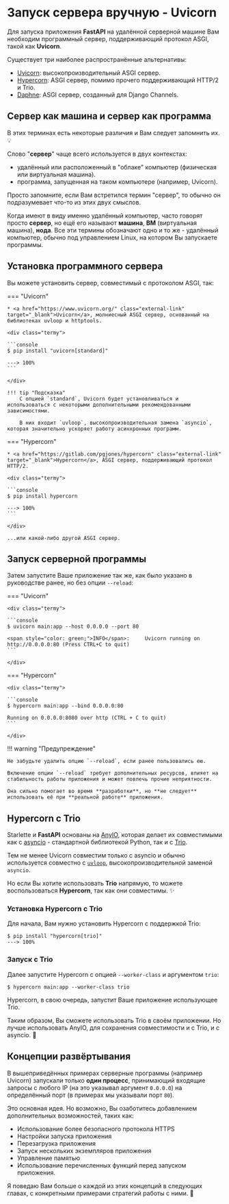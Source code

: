 # Запуск сервера вручную - Uvicorn

Для запуска приложения **FastAPI** на удалённой серверной машине Вам необходим программный сервер, поддерживающий протокол ASGI, такой как **Uvicorn**.

Существует три наиболее распространённые альтернативы:

* <a href="https://www.uvicorn.org/" class="external-link" target="_blank">Uvicorn</a>: высокопроизводительный ASGI сервер.
* <a href="https://pgjones.gitlab.io/hypercorn/" class="external-link" target="_blank">Hypercorn</a>: ASGI сервер, помимо прочего поддерживающий HTTP/2 и Trio.
* <a href="https://github.com/django/daphne" class="external-link" target="_blank">Daphne</a>: ASGI сервер, созданный для Django Channels.

## Сервер как машина и сервер как программа

В этих терминах есть некоторые различия и Вам следует запомнить их. 💡

Слово "**сервер**" чаще всего используется в двух контекстах:

- удалённый или расположенный в "облаке" компьютер (физическая или виртуальная машина).
- программа, запущенная на таком компьютере (например, Uvicorn).

Просто запомните, если Вам встретился термин "сервер", то обычно он подразумевает что-то из этих двух смыслов.

Когда имеют в виду именно удалённый компьютер, часто говорят просто **сервер**, но ещё его называют **машина**, **ВМ** (виртуальная машина), **нода**. Все эти термины обозначают одно и то же - удалённый компьютер, обычно под управлением Linux, на котором Вы запускаете программы.

## Установка программного сервера

Вы можете установить сервер, совместимый с протоколом ASGI, так:

=== "Uvicorn"

    * <a href="https://www.uvicorn.org/" class="external-link" target="_blank">Uvicorn</a>, молниесный ASGI сервер, основанный на библиотеках uvloop и httptools.

    <div class="termy">

    ```console
    $ pip install "uvicorn[standard]"

    ---> 100%
    ```

    </div>

    !!! tip "Подсказка"
        С опцией `standard`, Uvicorn будет установливаться и использоваться с некоторыми дополнительными рекомендованными зависимостями.

        В них входит `uvloop`, высокопроизводительная замена `asyncio`, которая значительно ускоряет работу асинхронных программ.

=== "Hypercorn"

    * <a href="https://gitlab.com/pgjones/hypercorn" class="external-link" target="_blank">Hypercorn</a>, ASGI сервер, поддерживающий протокол HTTP/2.

    <div class="termy">

    ```console
    $ pip install hypercorn

    ---> 100%
    ```

    </div>

    ...или какой-либо другой ASGI сервер.

## Запуск серверной программы

Затем запустите Ваше приложение так же, как было указано в руководстве ранее, но без опции `--reload`:

=== "Uvicorn"

    <div class="termy">

    ```console
    $ uvicorn main:app --host 0.0.0.0 --port 80

    <span style="color: green;">INFO</span>:     Uvicorn running on http://0.0.0.0:80 (Press CTRL+C to quit)
    ```

    </div>

=== "Hypercorn"

    <div class="termy">

    ```console
    $ hypercorn main:app --bind 0.0.0.0:80

    Running on 0.0.0.0:8080 over http (CTRL + C to quit)
    ```

    </div>

!!! warning "Предупреждение"

    Не забудьте удалить опцию `--reload`, если ранее пользовались ею.

    Включение опции `--reload` требует дополнительных ресурсов, влияет на стабильность работы приложения и может повлечь прочие неприятности.

    Она сильно помогает во время **разработки**, но **не следует** использовать её при **реальной работе** приложения.

## Hypercorn с Trio

Starlette и **FastAPI** основаны на <a href="https://anyio.readthedocs.io/en/stable/" class="external-link" target="_blank">AnyIO</a>, которая делает их совместимыми как с <a href="https://docs.python.org/3/library/asyncio-task.html" class="external-link" target="_blank">asyncio</a> - стандартной библиотекой Python, так и с <a href="https://trio.readthedocs.io/en/stable/" class="external-link" target="_blank">Trio</a>.


Тем не менее Uvicorn совместим только с asyncio и обычно используется совместно с <a href="https://github.com/MagicStack/uvloop" class="external-link" target="_blank">`uvloop`</a>, высокопроизводительной заменой `asyncio`.

Но если Вы хотите использовать **Trio** напрямую, то можете воспользоваться **Hypercorn**, так как они совместимы. ✨

### Установка Hypercorn с Trio

Для начала, Вам нужно установить Hypercorn с поддержкой Trio:

<div class="termy">

```console
$ pip install "hypercorn[trio]"
---> 100%
```

</div>

### Запуск с Trio

Далее запустите Hypercorn с опцией `--worker-class` и аргументом `trio`:

<div class="termy">

```console
$ hypercorn main:app --worker-class trio
```

</div>

Hypercorn, в свою очередь, запустит Ваше приложение использующее Trio.

Таким образом, Вы сможете использовать Trio в своём приложении. Но лучше использовать AnyIO, для сохранения совместимости и с Trio, и с asyncio. 🎉

## Концепции развёртывания

В вышеприведённых примерах серверные программы (например Uvicorn) запускали только **один процесс**, принимающий входящие запросы с любого IP (на это указывал аргумент `0.0.0.0`) на определённый порт (в примерах мы указывали порт `80`).

Это основная идея. Но возможно, Вы озаботитесь добавлением дополнительных возможностей, таких как:

* Использование более безопасного протокола HTTPS
* Настройки запуска приложения
* Перезагрузка приложения
* Запуск нескольких экземпляров приложения
* Управление памятью
* Использование перечисленных функций перед запуском приложения.

Я поведаю Вам больше о каждой из этих концепций в следующих главах, с конкретными примерами стратегий работы с ними. 🚀

